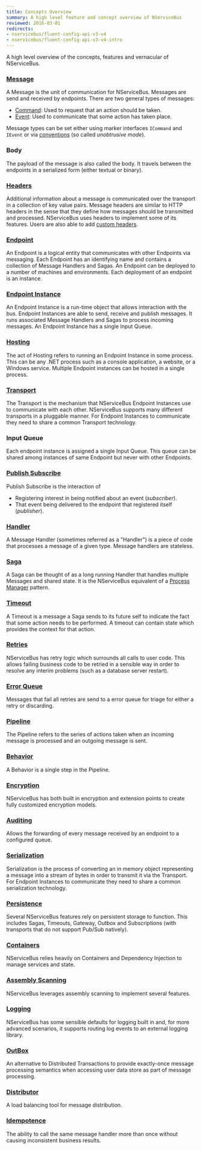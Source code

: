 ```yaml
---
title: Concepts Overview
summary: A high level feature and concept overview of NServiceBus
reviewed: 2016-03-01
redirects:
- nservicebus/fluent-config-api-v3-v4
- nservicebus/fluent-config-api-v3-v4-intro
---
```


A high level overview of the concepts, features and vernacular of NServiceBus.


### [Message](/nservicebus/messaging/)

A Message is the unit of communication for NServiceBus. Messages are send and received by endpoints. There are two general types of messages:

 * [Command](/nservicebus/messaging/messages-events-commands.md): Used to request that an action should be taken.
 * [Event](/nservicebus/messaging/messages-events-commands.md): Used to communicate that some action has taken place.

Message types can be set either using marker interfaces `ICommand` and `IEvent` or via [conventions](/nservicebus/messaging/unobtrusive-mode.md) (so called *unobtrusive mode*).


### Body

The payload of the message is also called the body. It travels between the endpoints in a serialized form (either textual or binary).


### [Headers](/nservicebus/messaging/headers.md)

Additional information about a message is communicated over the transport in a collection of key value pairs. Message headers are similar to HTTP headers in the sense that they define how messages should be transmitted and processed. NServiceBus uses headers to implement some of its features. Users are also able to add [custom headers](/nservicebus/messaging/header-manipulation.md).


### [Endpoint](/nservicebus/endpoints/)

An Endpoint is a logical entity that communicates with other Endpoints via messaging. Each Endpoint has an identifying name and contains a collection of Message Handlers and Sagas. An Endpoint can be deployed to a number of machines and environments. Each deployment of an endpoint is an instance.


### [Endpoint Instance](/nservicebus/endpoints/)

An Endpoint Instance is a run-time object that allows interaction with the bus. Endpoint Instances are able to send, receive and publish messages. It runs associated Message Handlers and Sagas to process incoming messages. An Endpoint Instance has a single Input Queue.


### [Hosting](/nservicebus/hosting)

The act of Hosting refers to running an Endpoint Instance in some process. This can be any .NET process such as a console application, a website, or a Windows service. Multiple Endpoint instances can be hosted in a single process.


### [Transport](/nservicebus/transports/)

The Transport is the mechanism that NServiceBus Endpoint Instances use to communicate with each other. NServiceBus supports many different transports in a pluggable manner. For Endpoint Instances to communicate they need to share a common Transport technology.


### Input Queue

Each endpoint instance is assigned a single Input Queue. This queue can be shared among instances of same Endpoint but never with other Endpoints.


### [Publish Subscribe](/nservicebus/messaging/publish-subscribe)

Publish Subscribe is the interaction of

 * Registering interest in being notified about an event (*subscriber*).
 * That event being delivered to the endpoint that registered itself (*publisher*).


### [Handler](/nservicebus/handlers/)

A Message Handler (sometimes referred as a "Handler") is a piece of code that processes a message of a given type. Message handlers are stateless.


### [Saga](/nservicebus/sagas/)

A Saga can be thought of as a long running Handler that handles multiple Messages and shared state. It is the NServiceBus equivalent of a [Process Manager](http://www.enterpriseintegrationpatterns.com/patterns/messaging/ProcessManager.html) pattern.


### [Timeout](/nservicebus/sagas/#timeouts)

A Timeout is a message a Saga sends to its future self to indicate the fact that some action needs to be performed. A timeout can contain state which provides the context for that action.


### [Retries](/nservicebus/errors/automatic-retries.md)

NServiceBus has retry logic which surrounds all calls to user code. This allows failing business code to be retried in a sensible way in order to resolve any interim problems (such as a database server restart).


### [Error Queue](/nservicebus/errors/)

Messages that fail all retries are send to a error queue for triage for either a retry or discarding.


### [Pipeline](/nservicebus/pipeline/)

The Pipeline refers to the series of actions taken when an incoming message is processed and an outgoing message is sent.


### [Behavior](/nservicebus/pipeline/manipulate-with-behaviors.md)

A Behavior is a single step in the Pipeline.


### [Encryption](/nservicebus/security/encryption.md)

NServiceBus has both built in encryption and extension points to create fully customized encryption models.


### [Auditing](/nservicebus/operations/auditing.md)

Allows the forwarding of every message received by an endpoint to a configured queue.


### [Serialization](/nservicebus/serialization/)

Serialization is the process of converting an in memory object representing a message into a stream of bytes in order to transmit it via the Transport. For Endpoint Instances to communicate they need to share a common serialization technology.


### [Persistence](/nservicebus/persistence/)

Several NServiceBus features rely on persistent storage to function. This includes Sagas, Timeouts, Gateway, Outbox and Subscriptions (with transports that do not support Pub/Sub natively).


### [Containers](/nservicebus/containers)

NServiceBus relies heavily on Containers and Dependency Injection to manage services and state.


### [Assembly Scanning](/nservicebus/hosting/assembly-scanning.md)

NServiceBus leverages assembly scanning to implement several features.


### [Logging](/nservicebus/logging/)

NServiceBus has some sensible defaults for logging built in and, for more advanced scenarios, it supports routing log events to an external logging library.


### [OutBox](/nservicebus/outbox)

An alternative to Distributed Transactions to provide exactly-once message processing semantics when accessing user data store as part of message processing.


### [Distributor](/nservicebus/scalability-and-ha/distributor/)

A load balancing tool for message distribution.


### [Idempotence](https://en.wikipedia.org/wiki/Idempotence)

The ability to call the same message handler more than once without causing inconsistent business results.
